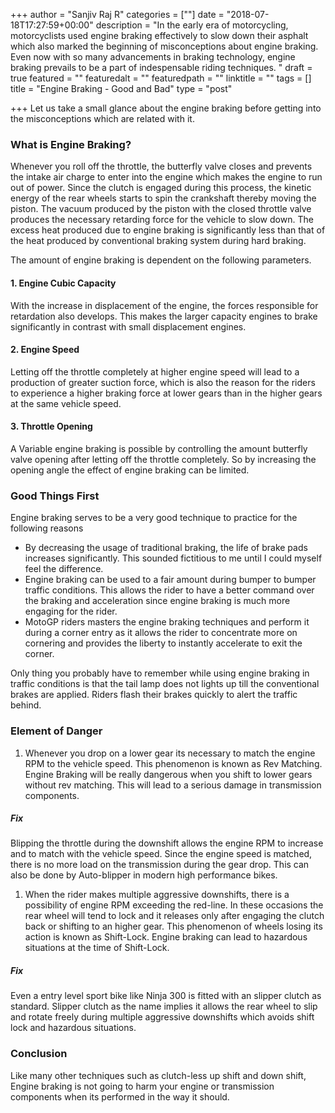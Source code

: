 +++
author = "Sanjiv Raj R"
categories = [""]
date = "2018-07-18T17:27:59+00:00"
description = "In the early era of motorcycling, motorcyclists used engine braking effectively to slow down their asphalt which also marked the beginning of misconceptions about engine braking. Even now with so many advancements in braking technology, engine braking prevails to be a part of indespensable riding techniques. "
draft = true
featured = ""
featuredalt = ""
featuredpath = ""
linktitle = ""
tags = []
title = "Engine Braking - Good and Bad"
type = "post"

+++
Let us take a small glance about the engine braking before getting into the misconceptions which are related with it.

### What is Engine Braking?

Whenever you roll off the throttle, the butterfly valve closes and prevents the intake air charge to enter into the engine which makes the engine to run out of power. Since the clutch is engaged during this process, the kinetic energy of the rear wheels starts to spin the crankshaft thereby moving the piston. The vacuum produced by the piston with the closed throttle valve produces the necessary retarding force for the vehicle to slow down. The excess heat produced due to engine braking is significantly less than that of the heat produced by conventional braking system during hard braking.

The amount of engine braking is dependent on the following parameters.

#### 1. Engine Cubic Capacity

With the increase in displacement of the engine, the forces responsible for retardation also develops. This makes the larger capacity engines to brake significantly in contrast with small displacement engines.

#### 2. Engine Speed

Letting off the throttle completely at higher engine speed will lead to a production of greater suction force, which is also the reason for the riders to experience a higher braking force at lower gears than in the higher gears at the same vehicle speed.

#### 3. Throttle Opening

A Variable engine braking is possible by controlling the amount butterfly valve opening after letting off the throttle completely. So by increasing the opening angle the effect of engine braking can be limited.

### Good Things First

Engine braking serves to be a very good technique to practice for the following reasons

* By decreasing the usage of traditional braking, the life of brake pads increases significantly. This sounded fictitious to me until I could myself feel the difference.
* Engine braking can be used to a fair amount during bumper to bumper traffic conditions. This allows the rider to have a better command over the braking and acceleration since engine braking is much more engaging for the rider.
* MotoGP riders masters the engine braking techniques and perform it during a corner entry as it allows the rider to concentrate more on cornering and provides the liberty to instantly accelerate to exit the corner.

Only thing you probably have to remember while using engine braking in traffic conditions is that the tail lamp does not lights up till the conventional brakes are applied. Riders flash their brakes quickly to alert the traffic behind.

### Element of Danger

1. Whenever you drop on a lower gear its necessary to match the engine RPM to the vehicle speed. This phenomenon is known as Rev Matching. Engine Braking will be really dangerous when you shift to lower gears without rev matching. This will lead to a serious damage in transmission components.

##### Fix

Blipping the throttle during the downshift allows the engine RPM to increase and to match with the vehicle speed. Since the engine speed is matched, there is no more load on the transmission during the gear drop. This can also be done by Auto-blipper in modern high performance bikes.

1. When the rider makes multiple aggressive downshifts, there is a possibility of engine RPM exceeding the red-line. In these occasions the rear wheel will tend to lock and it releases only after engaging the clutch back or shifting to an higher gear. This phenomenon of wheels losing its action is known as Shift-Lock. Engine braking can lead to hazardous situations at the time of Shift-Lock.

##### Fix

Even a entry level sport bike like Ninja 300 is fitted with an slipper clutch as standard. Slipper clutch as the name implies it allows the rear wheel to slip and rotate freely during multiple aggressive downshifts which avoids shift lock and hazardous situations.

### Conclusion

Like many other techniques such as clutch-less up shift and down shift, Engine braking is not going to harm your engine or transmission components when its performed in the way it should.